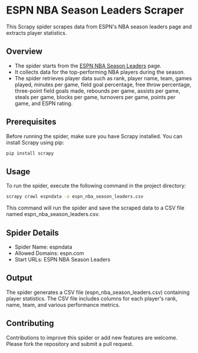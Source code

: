 # ESPN NBA Season Leaders Scraper

This Scrapy spider scrapes data from ESPN's NBA season leaders page and extracts player statistics.

## Overview

- The spider starts from the [ESPN NBA Season Leaders](https://www.espn.com/nba/seasonleaders/_/league/nba) page.
- It collects data for the top-performing NBA players during the season.
- The spider retrieves player data such as rank, player name, team, games played, minutes per game, field goal percentage, free throw percentage, three-point field goals made, rebounds per game, assists per game, steals per game, blocks per game, turnovers per game, points per game, and ESPN rating.

## Prerequisites

Before running the spider, make sure you have Scrapy installed. You can install Scrapy using pip:

```bash
pip install scrapy
```

## Usage        
To run the spider, execute the following command in the project directory:
```bash
scrapy crawl espndata -o espn_nba_season_leaders.csv
```
This command will run the spider and save the scraped data to a CSV file named espn_nba_season_leaders.csv.

## Spider Details
* Spider Name: espndata
* Allowed Domains: espn.com
* Start URLs: ESPN NBA Season Leaders

## Output

The spider generates a CSV file (espn_nba_season_leaders.csv) containing player statistics. The CSV file includes columns for each player's rank, name, team, and various performance metrics.

## Contributing

Contributions to improve this spider or add new features are welcome. Please fork the repository and submit a pull request.
